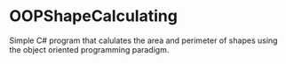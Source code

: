 # OOPShapeCalculating

 Simple C# program that calulates the area and perimeter of shapes using the object oriented programming paradigm.

